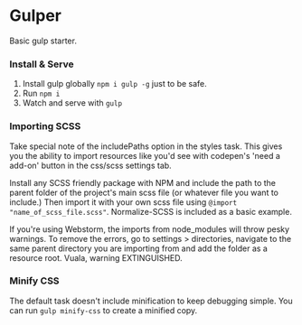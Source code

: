 # Gulper

Basic gulp starter.

### Install & Serve

1. Install gulp globally `npm i gulp -g` just to be safe.
1. Run `npm i`
1. Watch and serve with `gulp`

### Importing SCSS
Take special note of the includePaths option in the styles task. This gives you the ability to import resources like you'd see with codepen's 'need a add-on' button in the css/scss settings tab. 

Install any SCSS friendly package with NPM and include the path to the parent folder of the project's main scss file (or whatever file you want to include.) Then import it with your own scss file using `@import "name_of_scss_file.scss"`. Normalize-SCSS is included as a basic example. 

If you're using Webstorm, the imports from node_modules will throw pesky warnings. To remove the errors, go to settings > directories, navigate to the same parent directory you are importing from and add the folder as a resource root. Vuala, warning EXTINGUISHED. 

### Minify CSS
The default task doesn't include minification to keep debugging simple. You can run `gulp minify-css` to create a minified copy. 
